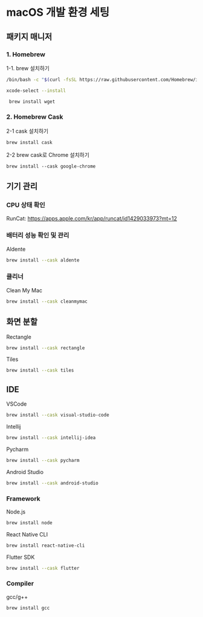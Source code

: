 # macOS 개발 환경 세팅

## 패키지 매니저
### 1. Homebrew
1-1. brew 설치하기
```bash
/bin/bash -c "$(curl -fsSL https://raw.githubusercontent.com/Homebrew/install/HEAD/install.sh)"
```
```bash
xcode-select --install
```

```bash
 brew install wget
```

### 2. Homebrew Cask
2-1 cask 설치하기
```bash
brew install cask
```
2-2 brew cask로 Chrome 설치하기
```
brew install --cask google-chrome
```
## 기기 관리
### CPU 상태 확인
RunCat: https://apps.apple.com/kr/app/runcat/id1429033973?mt=12
### 배터리 성능 확인 및 관리
Aldente
```bash
brew install --cask aldente
```
### 클리너
Clean My Mac
```bash
brew install --cask cleanmymac
```


## 화면 분할
Rectangle
  ```bash
  brew install --cask rectangle
  ```
Tiles
  ```bash
  brew install --cask tiles
  ```

## IDE
VSCode
```bash
brew install --cask visual-studio-code
```

Intellij
```bash
brew install --cask intellij-idea
```

Pycharm
```bash
brew install --cask pycharm
```
Android Studio
```bash
brew install --cask android-studio
```

### Framework
Node.js
```bash
brew install node
```
React Native CLI
```bash
brew install react-native-cli
```
Flutter SDK
```bash
brew install --cask flutter
```
### Compiler
gcc/g++
```bash
brew install gcc
```

